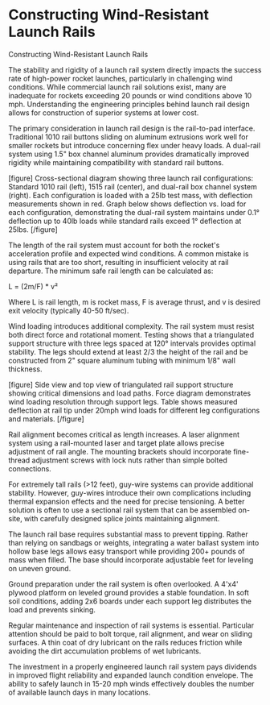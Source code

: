 # Constructing Wind-Resistant Launch Rails

Constructing Wind-Resistant Launch Rails

The stability and rigidity of a launch rail system directly impacts the success rate of high-power rocket launches, particularly in challenging wind conditions. While commercial launch rail solutions exist, many are inadequate for rockets exceeding 20 pounds or wind conditions above 10 mph. Understanding the engineering principles behind launch rail design allows for construction of superior systems at lower cost.

The primary consideration in launch rail design is the rail-to-pad interface. Traditional 1010 rail buttons sliding on aluminum extrusions work well for smaller rockets but introduce concerning flex under heavy loads. A dual-rail system using 1.5" box channel aluminum provides dramatically improved rigidity while maintaining compatibility with standard rail buttons.

[figure]
Cross-sectional diagram showing three launch rail configurations: Standard 1010 rail (left), 1515 rail (center), and dual-rail box channel system (right). Each configuration is loaded with a 25lb test mass, with deflection measurements shown in red. Graph below shows deflection vs. load for each configuration, demonstrating the dual-rail system maintains under 0.1° deflection up to 40lb loads while standard rails exceed 1° deflection at 25lbs.
[/figure]

The length of the rail system must account for both the rocket's acceleration profile and expected wind conditions. A common mistake is using rails that are too short, resulting in insufficient velocity at rail departure. The minimum safe rail length can be calculated as:

L = (2m/F) * v²

Where L is rail length, m is rocket mass, F is average thrust, and v is desired exit velocity (typically 40-50 ft/sec).

Wind loading introduces additional complexity. The rail system must resist both direct force and rotational moment. Testing shows that a triangulated support structure with three legs spaced at 120° intervals provides optimal stability. The legs should extend at least 2/3 the height of the rail and be constructed from 2" square aluminum tubing with minimum 1/8" wall thickness.

[figure]
Side view and top view of triangulated rail support structure showing critical dimensions and load paths. Force diagram demonstrates wind loading resolution through support legs. Table shows measured deflection at rail tip under 20mph wind loads for different leg configurations and materials.
[/figure]

Rail alignment becomes critical as length increases. A laser alignment system using a rail-mounted laser and target plate allows precise adjustment of rail angle. The mounting brackets should incorporate fine-thread adjustment screws with lock nuts rather than simple bolted connections.

For extremely tall rails (>12 feet), guy-wire systems can provide additional stability. However, guy-wires introduce their own complications including thermal expansion effects and the need for precise tensioning. A better solution is often to use a sectional rail system that can be assembled on-site, with carefully designed splice joints maintaining alignment.

The launch rail base requires substantial mass to prevent tipping. Rather than relying on sandbags or weights, integrating a water ballast system into hollow base legs allows easy transport while providing 200+ pounds of mass when filled. The base should incorporate adjustable feet for leveling on uneven ground.

Ground preparation under the rail system is often overlooked. A 4'x4' plywood platform on leveled ground provides a stable foundation. In soft soil conditions, adding 2x6 boards under each support leg distributes the load and prevents sinking.

Regular maintenance and inspection of rail systems is essential. Particular attention should be paid to bolt torque, rail alignment, and wear on sliding surfaces. A thin coat of dry lubricant on the rails reduces friction while avoiding the dirt accumulation problems of wet lubricants.

The investment in a properly engineered launch rail system pays dividends in improved flight reliability and expanded launch condition envelope. The ability to safely launch in 15-20 mph winds effectively doubles the number of available launch days in many locations.